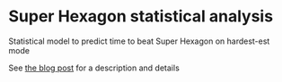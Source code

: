 # Super Hexagon statistical analysis

Statistical model to predict time to beat Super Hexagon on hardest-est mode

See [the blog post](http://dashdotrobot.com/super-hexagon.html) for a description and details
